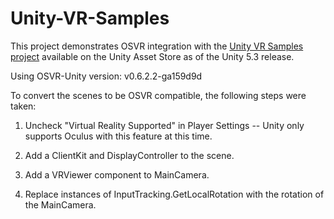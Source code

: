 # Unity-VR-Samples

This project demonstrates OSVR integration with the [Unity VR Samples project](https://www.assetstore.unity3d.com/#!/content/51519) available on the Unity Asset Store as of the Unity 5.3 release.

Using OSVR-Unity version: v0.6.2.2-ga159d9d

To convert the scenes to be OSVR compatible, the following steps were taken:

1) Uncheck "Virtual Reality Supported" in Player Settings -- Unity only supports Oculus with this feature at this time.

2) Add a ClientKit and DisplayController to the scene.

3) Add a VRViewer component to MainCamera. 

4) Replace instances of InputTracking.GetLocalRotation with the rotation of the MainCamera.

